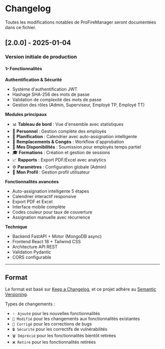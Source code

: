 # Changelog

Toutes les modifications notables de ProFireManager seront documentées dans ce fichier.

## [2.0.0] - 2025-01-04

### Version initiale de production

#### ✨ Fonctionnalités

**Authentification & Sécurité**
- Système d'authentification JWT
- Hashage SHA-256 des mots de passe
- Validation de complexité des mots de passe
- Gestion des rôles (Admin, Superviseur, Employé TP, Employé TT)

**Modules principaux**
- 📊 **Tableau de bord** : Vue d'ensemble avec statistiques
- 👥 **Personnel** : Gestion complète des employés
- 📅 **Planification** : Calendrier avec auto-assignation intelligente
- 🔄 **Remplacements & Congés** : Workflow d'approbation
- 📆 **Mes Disponibilités** : Soumission pour employés temps partiel
- 🎓 **Formations** : Création et gestion de sessions
- 📈 **Rapports** : Export PDF/Excel avec analytics
- ⚙️ **Paramètres** : Configuration globale (Admin)
- 👤 **Mon Profil** : Gestion profil utilisateur

**Fonctionnalités avancées**
- Auto-assignation intelligente 5 étapes
- Calendrier interactif responsive
- Export PDF et Excel
- Interface mobile complète
- Codes couleur pour taux de couverture
- Assignation manuelle avec récurrence

**Technique**
- Backend FastAPI + Motor (MongoDB async)
- Frontend React 18 + Tailwind CSS
- Architecture API REST
- Validation Pydantic
- CORS configurable

---

## Format

Le format est basé sur [Keep a Changelog](https://keepachangelog.com/fr/1.0.0/),
et ce projet adhère au [Semantic Versioning](https://semver.org/lang/fr/).

Types de changements :
- `✨ Ajouté` pour les nouvelles fonctionnalités
- `🔧 Modifié` pour les changements aux fonctionnalités existantes
- `🐛 Corrigé` pour les corrections de bugs
- `🔒 Sécurité` pour les correctifs de vulnérabilités
- `🗑️ Déprécié` pour les fonctionnalités bientôt retirées
- `❌ Retiré` pour les fonctionnalités retirées

